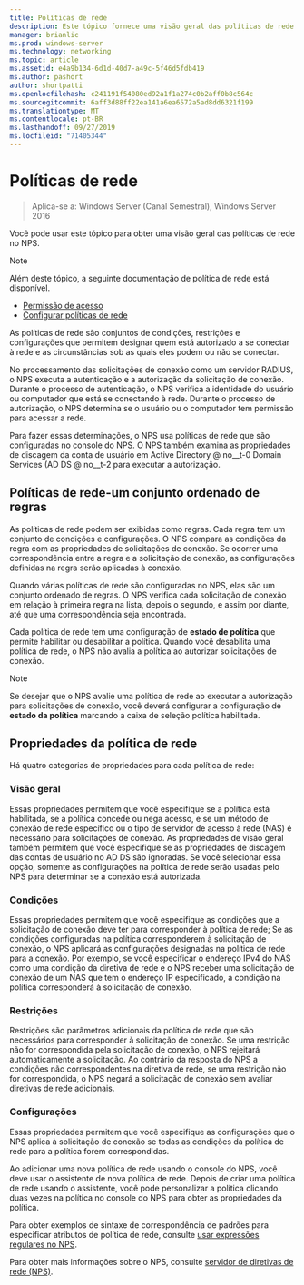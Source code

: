 ```yaml
---
title: Políticas de rede
description: Este tópico fornece uma visão geral das políticas de rede para o servidor de políticas de rede no Windows Server 2016 e inclui links para diretrizes adicionais sobre o NPS.
manager: brianlic
ms.prod: windows-server
ms.technology: networking
ms.topic: article
ms.assetid: e4a9b134-6d1d-40d7-a49c-5f46d5fdb419
ms.author: pashort
author: shortpatti
ms.openlocfilehash: c241191f54080ed92a1f1a274c0b2aff0b8c564c
ms.sourcegitcommit: 6aff3d88ff22ea141a6ea6572a5ad8dd6321f199
ms.translationtype: MT
ms.contentlocale: pt-BR
ms.lasthandoff: 09/27/2019
ms.locfileid: "71405344"
---
```

# <a name="network-policies"></a>Políticas de rede

>Aplica-se a: Windows Server (Canal Semestral), Windows Server 2016

Você pode usar este tópico para obter uma visão geral das políticas de rede no NPS.

>[!NOTE]
>Além deste tópico, a seguinte documentação de política de rede está disponível.
> - [Permissão de acesso](nps-np-access.md)
> - [Configurar políticas de rede](nps-np-configure.md)

As políticas de rede são conjuntos de condições, restrições e configurações que permitem designar quem está autorizado a se conectar à rede e as circunstâncias sob as quais eles podem ou não se conectar.

No processamento das solicitações de conexão como um servidor RADIUS, o NPS executa a autenticação e a autorização da solicitação de conexão. Durante o processo de autenticação, o NPS verifica a identidade do usuário ou computador que está se conectando à rede. Durante o processo de autorização, o NPS determina se o usuário ou o computador tem permissão para acessar a rede.

Para fazer essas determinações, o NPS usa políticas de rede que são configuradas no console do NPS. O NPS também examina as propriedades de discagem da conta de usuário em Active Directory @ no__t-0 Domain Services \(AD DS @ no__t-2 para executar a autorização.

## <a name="network-policies---an-ordered-set-of-rules"></a>Políticas de rede-um conjunto ordenado de regras

As políticas de rede podem ser exibidas como regras. Cada regra tem um conjunto de condições e configurações. O NPS compara as condições da regra com as propriedades de solicitações de conexão. Se ocorrer uma correspondência entre a regra e a solicitação de conexão, as configurações definidas na regra serão aplicadas à conexão.

Quando várias políticas de rede são configuradas no NPS, elas são um conjunto ordenado de regras. O NPS verifica cada solicitação de conexão em relação à primeira regra na lista, depois o segundo, e assim por diante, até que uma correspondência seja encontrada.

Cada política de rede tem uma configuração de **estado de política** que permite habilitar ou desabilitar a política. Quando você desabilita uma política de rede, o NPS não avalia a política ao autorizar solicitações de conexão.

>[!NOTE]
>Se desejar que o NPS avalie uma política de rede ao executar a autorização para solicitações de conexão, você deverá configurar a configuração de **estado da política** marcando a caixa de seleção política habilitada.

## <a name="network-policy-properties"></a>Propriedades da política de rede

Há quatro categorias de propriedades para cada política de rede:

### <a name="overview"></a>Visão geral

 Essas propriedades permitem que você especifique se a política está habilitada, se a política concede ou nega acesso, e se um método de conexão de rede específico ou o tipo de servidor de acesso à rede (NAS) é necessário para solicitações de conexão. As propriedades de visão geral também permitem que você especifique se as propriedades de discagem das contas de usuário no AD DS são ignoradas. Se você selecionar essa opção, somente as configurações na política de rede serão usadas pelo NPS para determinar se a conexão está autorizada.


### <a name="conditions"></a>Condições

 Essas propriedades permitem que você especifique as condições que a solicitação de conexão deve ter para corresponder à política de rede; Se as condições configuradas na política corresponderem à solicitação de conexão, o NPS aplicará as configurações designadas na política de rede para a conexão. Por exemplo, se você especificar o endereço IPv4 do NAS como uma condição da diretiva de rede e o NPS receber uma solicitação de conexão de um NAS que tem o endereço IP especificado, a condição na política corresponderá à solicitação de conexão. 


### <a name="constraints"></a>Restrições

 Restrições são parâmetros adicionais da política de rede que são necessários para corresponder à solicitação de conexão. Se uma restrição não for correspondida pela solicitação de conexão, o NPS rejeitará automaticamente a solicitação. Ao contrário da resposta do NPS a condições não correspondentes na diretiva de rede, se uma restrição não for correspondida, o NPS negará a solicitação de conexão sem avaliar diretivas de rede adicionais.

### <a name="settings"></a>Configurações

 Essas propriedades permitem que você especifique as configurações que o NPS aplica à solicitação de conexão se todas as condições da política de rede para a política forem correspondidas.

Ao adicionar uma nova política de rede usando o console do NPS, você deve usar o assistente de nova política de rede. Depois de criar uma política de rede usando o assistente, você pode personalizar a política clicando duas vezes na política no console do NPS para obter as propriedades da política.

Para obter exemplos de sintaxe de correspondência de padrões para especificar atributos de política de rede, consulte [usar expressões regulares no NPS](nps-crp-reg-expressions.md).

Para obter mais informações sobre o NPS, consulte [servidor de diretivas de rede (NPS)](nps-top.md).
